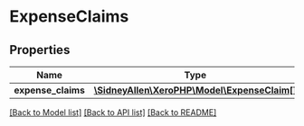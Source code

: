 # ExpenseClaims

## Properties
Name | Type | Description | Notes
------------ | ------------- | ------------- | -------------
**expense_claims** | [**\SidneyAllen\XeroPHP\Model\ExpenseClaim[]**](ExpenseClaim.md) |  | [optional] 

[[Back to Model list]](../README.md#documentation-for-models) [[Back to API list]](../README.md#documentation-for-api-endpoints) [[Back to README]](../README.md)



